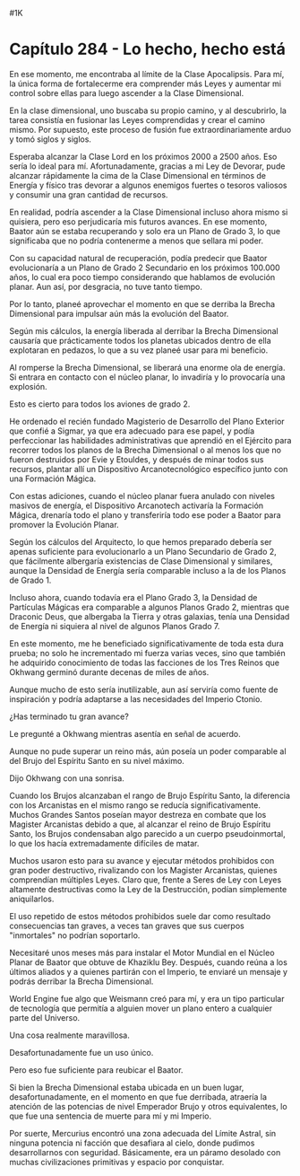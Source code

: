 
#1K 

# Capítulo 284 - Lo hecho, hecho está


En ese momento, me encontraba al límite de la Clase Apocalipsis. Para mí, la única forma de fortalecerme era comprender más Leyes y aumentar mi control sobre ellas para luego ascender a la Clase Dimensional.

En la clase dimensional, uno buscaba su propio camino, y al descubrirlo, la tarea consistía en fusionar las Leyes comprendidas y crear el camino mismo. Por supuesto, este proceso de fusión fue extraordinariamente arduo y tomó siglos y siglos.

Esperaba alcanzar la Clase Lord en los próximos 2000 a 2500 años. Eso sería lo ideal para mí. Afortunadamente, gracias a mi Ley de Devorar, pude alcanzar rápidamente la cima de la Clase Dimensional en términos de Energía y físico tras devorar a algunos enemigos fuertes o tesoros valiosos y consumir una gran cantidad de recursos.

En realidad, podría ascender a la Clase Dimensional incluso ahora mismo si quisiera, pero eso perjudicaría mis futuros avances. En ese momento, Baator aún se estaba recuperando y solo era un Plano de Grado 3, lo que significaba que no podría contenerme a menos que sellara mi poder.

Con su capacidad natural de recuperación, podía predecir que Baator evolucionaría a un Plano de Grado 2 Secundario en los próximos 100.000 años, lo cual era poco tiempo considerando que hablamos de evolución planar. Aun así, por desgracia, no tuve tanto tiempo.

Por lo tanto, planeé aprovechar el momento en que se derriba la Brecha Dimensional para impulsar aún más la evolución del Baator.

Según mis cálculos, la energía liberada al derribar la Brecha Dimensional causaría que prácticamente todos los planetas ubicados dentro de ella explotaran en pedazos, lo que a su vez planeé usar para mi beneficio.

Al romperse la Brecha Dimensional, se liberará una enorme ola de energía. Si entrara en contacto con el núcleo planar, lo invadiría y lo provocaría una explosión.

Esto es cierto para todos los aviones de grado 2.

He ordenado el recién fundado Magisterio de Desarrollo del Plano Exterior que confié a Sigmar, ya que era adecuado para ese papel, y podía perfeccionar las habilidades administrativas que aprendió en el Ejército para recorrer todos los planos de la Brecha Dimensional o al menos los que no fueron destruidos por Evie y Etouldes, y después de minar todos sus recursos, plantar allí un Dispositivo Arcanotecnológico específico junto con una Formación Mágica.

Con estas adiciones, cuando el núcleo planar fuera anulado con niveles masivos de energía, el Dispositivo Arcanotech activaría la Formación Mágica, drenaría todo el plano y transferiría todo ese poder a Baator para promover la Evolución Planar.

Según los cálculos del Arquitecto, lo que hemos preparado debería ser apenas suficiente para evolucionarlo a un Plano Secundario de Grado 2, que fácilmente albergaría existencias de Clase Dimensional y similares, aunque la Densidad de Energía sería comparable incluso a la de los Planos de Grado 1.

Incluso ahora, cuando todavía era el Plano Grado 3, la Densidad de Partículas Mágicas era comparable a algunos Planos Grado 2, mientras que Draconic Deus, que albergaba la Tierra y otras galaxias, tenía una Densidad de Energía ni siquiera al nivel de algunos Planos Grado 7.

En este momento, me he beneficiado significativamente de toda esta dura prueba; no solo he incrementado mi fuerza varias veces, sino que también he adquirido conocimiento de todas las facciones de los Tres Reinos que Okhwang germinó durante decenas de miles de años.

Aunque mucho de esto sería inutilizable, aun así serviría como fuente de inspiración y podría adaptarse a las necesidades del Imperio Ctonio.

¿Has terminado tu gran avance?

Le pregunté a Okhwang mientras asentía en señal de acuerdo.

Aunque no pude superar un reino más, aún poseía un poder comparable al del Brujo del Espíritu Santo en su nivel máximo.

Dijo Okhwang con una sonrisa.

Cuando los Brujos alcanzaban el rango de Brujo Espíritu Santo, la diferencia con los Arcanistas en el mismo rango se reducía significativamente. Muchos Grandes Santos poseían mayor destreza en combate que los Magister Arcanistas debido a que, al alcanzar el reino de Brujo Espíritu Santo, los Brujos condensaban algo parecido a un cuerpo pseudoinmortal, lo que los hacía extremadamente difíciles de matar.

Muchos usaron esto para su avance y ejecutar métodos prohibidos con gran poder destructivo, rivalizando con los Magister Arcanistas, quienes comprendían múltiples Leyes. Claro que, frente a Seres de Ley con Leyes altamente destructivas como la Ley de la Destrucción, podían simplemente aniquilarlos.

El uso repetido de estos métodos prohibidos suele dar como resultado consecuencias tan graves, a veces tan graves que sus cuerpos "inmortales" no podrían soportarlo.

Necesitaré unos meses más para instalar el Motor Mundial en el Núcleo Planar de Baator que obtuve de Khaziklu Bey. Después, cuando reúna a los últimos aliados y a quienes partirán con el Imperio, te enviaré un mensaje y podrás derribar la Brecha Dimensional.

World Engine fue algo que Weismann creó para mí, y era un tipo particular de tecnología que permitía a alguien mover un plano entero a cualquier parte del Universo.

Una cosa realmente maravillosa.

Desafortunadamente fue un uso único.

Pero eso fue suficiente para reubicar el Baator.

Si bien la Brecha Dimensional estaba ubicada en un buen lugar, desafortunadamente, en el momento en que fue derribada, atraería la atención de las potencias de nivel Emperador Brujo y otros equivalentes, lo que fue una sentencia de muerte para mí y mi Imperio.

Por suerte, Mercurius encontró una zona adecuada del Límite Astral, sin ninguna potencia ni facción que desafiara al cielo, donde pudimos desarrollarnos con seguridad. Básicamente, era un páramo desolado con muchas civilizaciones primitivas y espacio por conquistar.